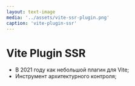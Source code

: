 ```yaml
---
layout: text-image
media: '../assets/vite-ssr-plugin.png'
caption: 'vite-plugin-ssr'
---
```


<style>
    [data-slidev-no="10"] li,[data-slidev-no="11"] li {
        font-size: 1.5rem;
    }
</style>

# Vite Plugin SSR 
<v-clicks>

- В 2021 году как небольшой плагин для Vite;
- Инструмент архитектурного контроля;

</v-clicks>

<v-click>

</v-click>

